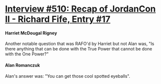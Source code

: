 # [Interview #510: Recap of JordanCon II - Richard Fife, Entry #17](https://www.theoryland.com/intvmain.php?i=510#17)

#### Harriet McDougal Rigney

Another notable question that was RAFO'd by Harriet but not Alan was, "Is there anything that can be done with the True Power that cannot be done with the One Power?"

#### Alan Romanczuk

Alan's answer was: "You can get those cool spotted eyeballs".

